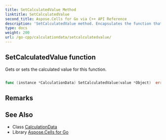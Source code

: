 ```yaml
---
title: SetCalculatedValue Method 
linktitle: SetCalculatedValue
second_title: Aspose.Cells for Go via C++ API Reference
description: 'SetCalculatedValue method. Encapsulates the function that represents setcalculatedvalue in Go.'
type: docs
weight: 200
url: /go-cpp/calculationdata/setcalculatedvalue/
---
```


## SetCalculatedValue function

Gets or sets the calculated value for this function.

```go

func (instance *CalculationData) SetCalculatedValue(value *Object)  error

```

## Remarks


## See Also

* Class [CalculationData](../)
* Library [Aspose.Cells for Go](../../)
